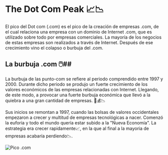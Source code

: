 # **The Dot Com Peak** 📈📉

El pico del Dot com (.com) es el pico de la creación de empresas .com, de el cual relaciona una empresa con un dominio de Internet .com, que es utilizado sobre todo por empresas comerciales. La mayoría de los negocios de estas empresas son realizados a través de Internet.
Después de ese crecimiento vino el colapso o burbuja del .com.

## La burbuja .com 🖱️##
La burbuja de las punto-com se refiere al periodo comprendido entre 1997 y 2000. Durante dicho periodo se produjo un fuerte crecimiento de los valores económicos de las empresas relacionadas con Internet.  Llegando, de este modo, a provocar una fuerte burbuja económica que llevó a la quiebra a una gran cantidad de empresas.
💸💰📉

Sus inicios se remontan a 1997, cuando las bolsas de valores occidentales empezaron a crecer y multitud de empresas tecnológicas a nacer. Comenzó la euforia y todo el mundo quería estar subido a la "Nueva Economía". La estrategia era crecer rapidamente📈, en la que al final a la mayoria de empresas acabaría perdiendo📉.

![Pico .com](https://fronterasblog.files.wordpress.com/2011/12/bubble_nasdaq.png "Pico .com")

